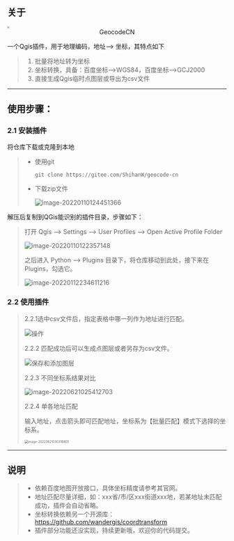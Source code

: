 ## 关于

<img align=center src="https://md-1301600412.cos.ap-nanjing.myqcloud.com/pic/icon-16420027061082.png" style="zoom:30%">

<div align=center >GeocodeCN</div>



一个Qgis插件，用于地理编码，地址——> 坐标，其特点如下

> 1. 批量将地址转为坐标
> 2. 坐标转换，具备：百度坐标-->WGS84，百度坐标-->GCJ2000
> 3. 直接生成Qgis临时点图层或导出为csv文件

***

## 使用步骤：

### 2.1 安装插件

将仓库下载或克隆到本地

> * 使用git 
>
>   ```
>   git clone https://gitee.com/ShihanW/geocode-cn
>   ```
>
> * 下载zip文件
>
>   ![image-20220110124451366](https://md-1301600412.cos.ap-nanjing.myqcloud.com/pic/VWP2zMaL1FDpTxe.png)



解压后复制到QGis能识别的插件目录，步骤如下：

> 打开 Qgis --> Settings --> User Profiles --> Open Active Profile Folder
>
> ![image-20220110122357148](https://md-1301600412.cos.ap-nanjing.myqcloud.com/pic/2V9AmtUTMBZEyxR.png)
>
> 之后进入 Python --> Plugins 目录下，将仓库移动到此处，接下来在Plugins，勾选它。
>
> ![image-20220112234611216](https://md-1301600412.cos.ap-nanjing.myqcloud.com/pic/image-20220112234611216.png)



### 2.2 使用插件

> 2.2.1选中csv文件后，指定表格中哪一列作为地址进行匹配。
>
> ![操作](https://md-1301600412.cos.ap-nanjing.myqcloud.com/gitUse/%E6%93%8D%E4%BD%9C.gif)
>
> 
>
> 2.2.2 匹配成功后可以生成点图层或者另存为csv文件。
>
> ![保存和添加图层](https://md-1301600412.cos.ap-nanjing.myqcloud.com/gitUse/%E4%BF%9D%E5%AD%98%E5%92%8C%E6%B7%BB%E5%8A%A0%E5%9B%BE%E5%B1%82.gif)
>
> 
>
> 2.2.3 不同坐标系结果对比
>
> ![image-20220621025412703](https://md-1301600412.cos.ap-nanjing.myqcloud.com/gitUse/image-20220621025412703.png)
>
> 2.2.4 单各地址匹配
>
> 输入地址，点击箭头即可匹配地址，坐标系为【批量匹配】模式下选择的坐标系。
>
> <img src="https://md-1301600412.cos.ap-nanjing.myqcloud.com/gitUse/image-20220621030318805.png" alt="image-20220621030318805" style="zoom:50%;" />



***

## 说明

> * 依赖百度地图开放接口，具体坐标精度请参考其官网。
> * 地址匹配尽量详细，如：xxx省/市/区xxx街道xxx地，若某地址未匹配成功，插件会自动省略。
> * 坐标转换依赖另一个开源库：https://github.com/wandergis/coordtransform 
> * 插件部分功能还没实现，持续更新哦，欢迎你的代码提交。
